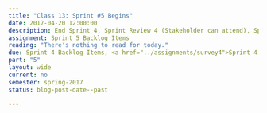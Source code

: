 ```yaml
---
title: "Class 13: Sprint #5 Begins"
date: 2017-04-20 12:00:00
description: End Sprint 4, Sprint Review 4 (Stakeholder can attend), Sprint Retrospective 4, Begin Sprint 5, Sprint Planning 5
assignment: Sprint 5 Backlog Items
reading: "There's nothing to read for today."
due: Sprint 4 Backlog Items, <a href="../assignments/survey4">Sprint 4 Retrospective Survey</a>
part: "5"
layout: wide
current: no
semester: spring-2017
status: blog-post-date--past

---
```

